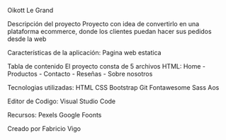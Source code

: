 Oikott Le Grand

Descripción del proyecto
Proyecto con idea de convertirlo en una plataforma ecommerce, donde los clientes puedan hacer sus pedidos desde la web

Características de la aplicación: Pagina web estatica

Tabla de contenido
El proyecto consta de 5 archivos HTML:
Home - Productos - Contacto - Reseñas - Sobre nosotros

Tecnologias utilizadas:
HTML
CSS
Bootstrap
Git
Fontawesome
Sass
Aos

Editor de Codigo: Visual Studio Code

Recursos:
Pexels
Google Foonts

Creado por Fabricio Vigo







